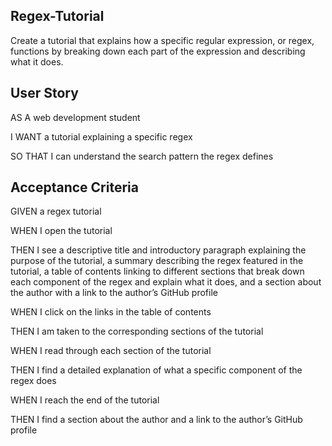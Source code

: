 ## Regex-Tutorial
Create a tutorial that explains how a specific regular expression, or regex, functions by breaking down each part of the expression and describing what it does.

## User Story
AS A web development student

I WANT a tutorial explaining a specific regex

SO THAT I can understand the search pattern the regex defines

## Acceptance Criteria
GIVEN a regex tutorial

WHEN I open the tutorial

THEN I see a descriptive title and introductory paragraph explaining the purpose of the tutorial, a summary describing the regex featured in the tutorial, a table of contents linking to different sections that break down each component of the regex and explain what it does, and a section about the author with a link to the author’s GitHub profile

WHEN I click on the links in the table of contents

THEN I am taken to the corresponding sections of the tutorial

WHEN I read through each section of the tutorial

THEN I find a detailed explanation of what a specific component of the regex does

WHEN I reach the end of the tutorial

THEN I find a section about the author and a link to the author’s GitHub profile
